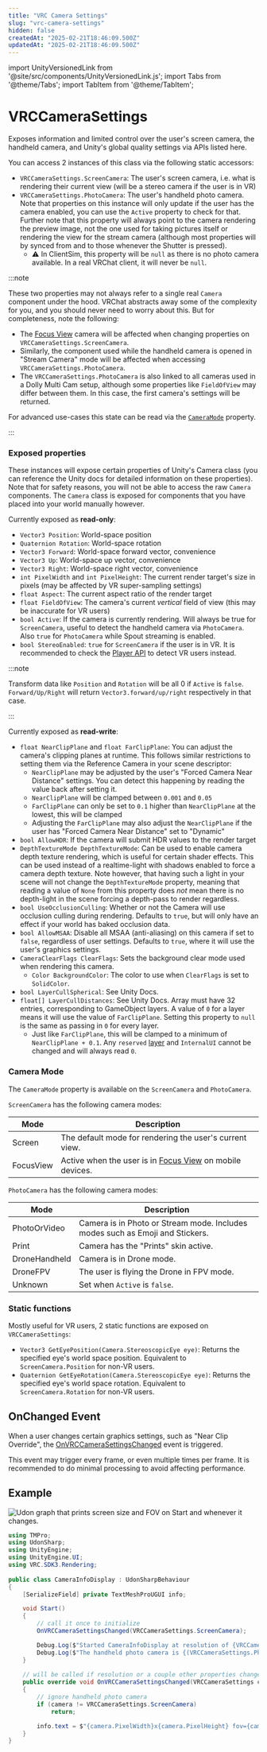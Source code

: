 ```yaml
---
title: "VRC Camera Settings"
slug: "vrc-camera-settings"
hidden: false
createdAt: "2025-02-21T18:46:09.500Z"
updatedAt: "2025-02-21T18:46:09.500Z"
---
```


import UnityVersionedLink from '@site/src/components/UnityVersionedLink.js';
import Tabs from '@theme/Tabs';
import TabItem from '@theme/TabItem';

# VRCCameraSettings

Exposes information and limited control over the user's screen camera, the handheld camera, and Unity's global quality settings via APIs listed here.

You can access 2 instances of this class via the following static accessors:

- `VRCCameraSettings.ScreenCamera`: The user's screen camera, i.e. what is rendering their current view (will be a stereo camera if the user is in VR)
- `VRCCameraSettings.PhotoCamera`: The user's handheld photo camera. Note that properties on this instance will only update if the user has the camera enabled, you can use the `Active` property to check for that. Further note that this property will always point to the camera rendering the preview image, not the one used for taking pictures itself or rendering the view for the stream camera (although most properties will by synced from and to those whenever the Shutter is pressed).
  - ⚠️ In ClientSim, this property will be `null` as there is no photo camera available. In a real VRChat client, it will never be `null`.

:::note

These two properties may not always refer to a single real `Camera` component under the hood. VRChat abstracts away some of the complexity for you, and you should never need to worry about this. But for completeness, note the following:

- The [Focus View](/worlds/components/vrc_uishape/#focus-view) camera will be affected when changing properties on `VRCCameraSettings.ScreenCamera`.
- Similarly, the component used while the handheld camera is opened in "Stream Camera" mode will be affected when accessing `VRCCameraSettings.PhotoCamera`.
- The `VRCCameraSettings.PhotoCamera` is also linked to all cameras used in a Dolly Multi Cam setup, although some properties like `FieldOfView` may differ between them. In this case, the first camera's settings will be returned.

For advanced use-cases this state can be read via the [`CameraMode`](#camera-mode) property.

:::

### Exposed properties

These instances will expose certain properties of Unity's <UnityVersionedLink versionKey="minor" url="https://docs.unity3d.com/<VERSION>/Documentation/ScriptReference/Camera.html">Camera</UnityVersionedLink> class (you can reference the Unity docs for detailed information on these properties). Note that for safety reasons, you will not be able to access the raw `Camera` components. The `Camera` class is exposed for components that you have placed into your world manually however.

Currently exposed as **read-only**:

- `Vector3 Position`: World-space position
- `Quaternion Rotation`: World-space rotation
- `Vector3 Forward`: World-space forward vector, convenience
- `Vector3 Up`: World-space up vector, convenience
- `Vector3 Right`: World-space right vector, convenience
- `int PixelWidth` and `int PixelHeight`: The current render target's size in pixels (may be affected by VR super-sampling settings)
- `float Aspect`: The current aspect ratio of the render target
- `float FieldOfView`: The camera's current _vertical_ field of view (this may be inaccurate for VR users)
- `bool Active`: If the camera is currently rendering. Will always be true for `ScreenCamera`, useful to detect the handheld camera via `PhotoCamera`. Also `true` for `PhotoCamera` while Spout streaming is enabled.
- `bool StereoEnabled`: `true` for `ScreenCamera` if the user is in VR. It is recommended to check the [Player API](/worlds/udon/players) to detect VR users instead.


:::note

Transform data like `Position` and `Rotation` will be all 0 if `Active` is `false`. `Forward/Up/Right` will return `Vector3.forward/up/right` respectively in that case.

:::

Currently exposed as **read-write**:

- `float NearClipPlane` and `float FarClipPlane`: You can adjust the camera's clipping planes at runtime. This follows similar restrictions to setting them via the Reference Camera in your scene descriptor:
  - `NearClipPlane` may be adjusted by the user's "Forced Camera Near Distance" settings. You can detect this happening by reading the value back after setting it.
  - `NearClipPlane` will be clamped between `0.001` and `0.05`
  - `FarClipPlane` can only be set to `0.1` higher than `NearClipPlane` at the lowest, this will be clamped
  - Adjusting the `FarClipPlane` may also adjust the `NearClipPlane` if the user has "Forced Camera Near Distance" set to "Dynamic"
- `bool AllowHDR`: If the camera will submit HDR values to the render target
- `DepthTextureMode DepthTextureMode`: Can be used to enable camera depth texture rendering, which is useful for certain shader effects. This can be used instead of a realtime-light with shadows enabled to force a camera depth texture. Note however, that having such a light in your scene will not change the `DepthTextureMode` property, meaning that reading a value of `None` from this property does _not_ mean there is no depth-light in the scene forcing a depth-pass to render regardless.
- `bool UseOcclusionCulling`: Whether or not the Camera will use occlusion culling during rendering. Defaults to `true`, but will only have an effect if your world has baked occlusion data.
- `bool AllowMSAA`: Disable all MSAA (anti-aliasing) on this camera if set to `false`, regardless of user settings. Defaults to `true`, where it will use the user's graphics settings.
- `CameraClearFlags ClearFlags`: Sets the background clear mode used when rendering this camera.
  - `Color BackgroundColor`: The color to use when `ClearFlags` is set to `SolidColor`.
- `bool LayerCullSpherical`: See <UnityVersionedLink versionKey="minor" url="https://docs.unity3d.com/<VERSION>/Documentation/ScriptReference/Camera-layerCullSpherical.html">Unity Docs</UnityVersionedLink>.
- `float[] LayerCullDistances`: See <UnityVersionedLink versionKey="minor" url="https://docs.unity3d.com/<VERSION>/Documentation/ScriptReference/Camera-layerCullDistances.html">Unity Docs</UnityVersionedLink>. Array must have 32 entries, corresponding to GameObject layers. A value of `0` for a layer means it will use the value of `FarClipPlane`. Setting this property to `null` is the same as passing in `0` for every layer.
  - Just like `FarClipPlane`, this will be clamped to a minimum of `NearClipPlane + 0.1`. Any `reserved` [layer](/worlds/layers) and `InternalUI` cannot be changed and will always read `0`.

### Camera Mode

The `CameraMode` property is available on the `ScreenCamera` and `PhotoCamera`.

`ScreenCamera` has the following camera modes:

| Mode        | Description                                                                                            |
|-------------|--------------------------------------------------------------------------------------------------------|
| Screen      | The default mode for rendering the user's current view.                                                |
| FocusView   | Active when the user is in [Focus View](/worlds/components/vrc_uishape/#focus-view) on mobile devices. |

`PhotoCamera` has the following camera modes:

| Mode            | Description                                                                   |
|-----------------|-------------------------------------------------------------------------------|
| PhotoOrVideo    | Camera is in Photo or Stream mode. Includes modes such as Emoji and Stickers. |
| Print           | Camera has the "Prints" skin active.                                          |
| DroneHandheld   | Camera is in Drone mode.                                                      |
| DroneFPV        | The user is flying the Drone in FPV mode.                                     |
| Unknown         | Set when `Active` is `false`.                                                 |

### Static functions

Mostly useful for VR users, 2 static functions are exposed on `VRCCameraSettings`:

* `Vector3 GetEyePosition(Camera.StereoscopicEye eye)`: Returns the specified eye's world space position. Equivalent to `ScreenCamera.Position` for non-VR users.
* `Quaternion GetEyeRotation(Camera.StereoscopicEye eye)`: Returns the specified eye's world space rotation. Equivalent to `ScreenCamera.Rotation` for non-VR users.

## OnChanged Event

When a user changes certain graphics settings, such as "Near Clip Override", the [OnVRCCameraSettingsChanged](/worlds/udon/graph/event-nodes/#onvrccamerasettingschanged) event is triggered.

This event may trigger every frame, or even multiple times per frame. It is recommended to do minimal processing to avoid affecting performance.

## Example

<Tabs groupId="udon-compiler-language">
<TabItem value="graph" label="Udon Graph">

![Udon graph that prints screen size and FOV on Start and whenever it changes.](/img/worlds/udon/vrc-graphics/basic-camera-settings-example.png)

</TabItem>
<TabItem value="cs" label="UdonSharp">

```cs
using TMPro;
using UdonSharp;
using UnityEngine;
using UnityEngine.UI;
using VRC.SDK3.Rendering;
​
public class CameraInfoDisplay : UdonSharpBehaviour
{
    [SerializeField] private TextMeshProUGUI info;

    void Start()
    {
        // call it once to initialize
        OnVRCCameraSettingsChanged(VRCCameraSettings.ScreenCamera);

        Debug.Log($"Started CameraInfoDisplay at resolution of {VRCCameraSettings.ScreenCamera.PixelWidth}x{VRCCameraSettings.ScreenCamera.PixelHeight}");
        Debug.Log($"The handheld photo camera is {(VRCCameraSettings.PhotoCamera.Active ? "enabled" : "disabled")}");
    }
​
    // will be called if resolution or a couple other properties change
    public override void OnVRCCameraSettingsChanged(VRCCameraSettings camera)
    {
        // ignore handheld photo camera
        if (camera != VRCCameraSettings.ScreenCamera)
            return;

        info.text = $"{camera.PixelWidth}x{camera.PixelHeight} fov={camera.FieldOfView} frame={Time.frameCount}°";
    }
}
```

</TabItem>
</Tabs>